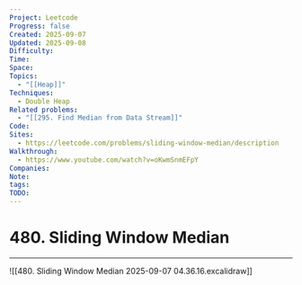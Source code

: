 ```yaml
---
Project: Leetcode
Progress: false
Created: 2025-09-07
Updated: 2025-09-08
Difficulty:
Time:
Space:
Topics:
  - "[[Heap]]"
Techniques:
  - Double Heap
Related problems:
  - "[[295. Find Median from Data Stream]]"
Code:
Sites:
  - https://leetcode.com/problems/sliding-window-median/description
Walkthrough:
  - https://www.youtube.com/watch?v=oKwmSnmEFpY
Companies:
Note:
tags:
TODO:
---
```

# 480. Sliding Window Median
---
![[480. Sliding Window Median 2025-09-07 04.36.16.excalidraw]]